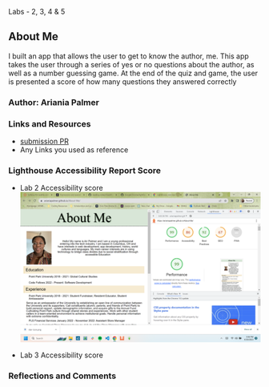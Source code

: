  Labs - 2, 3, 4 & 5

## About Me

I built an app that allows the user to get to know the author, me. This app takes the user through a series of yes or no questions about the author, as well as a number guessing game. At the end of the quiz and game, the user is presented a score of how many questions they answered correctly
### Author: Ariania Palmer

### Links and Resources

* [submission PR](http://xyz.com)
* Any Links you used as reference

### Lighthouse Accessibility Report Score

* Lab 2 Accessibility score
![Lab 2 Lighthouse Accessibility Score](img/lighthous-score-lab2.png)

* Lab 3 Accessibility score
<!-- ![Lab 3 Lighthouse Accessibility Score](img/lighthous-score-lab3.png) -->


### Reflections and Comments
